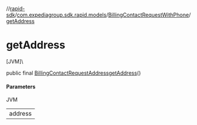 //[rapid-sdk](../../../index.md)/[com.expediagroup.sdk.rapid.models](../index.md)/[BillingContactRequestWithPhone](index.md)/[getAddress](get-address.md)

# getAddress

[JVM]\

public final [BillingContactRequestAddress](../-billing-contact-request-address/index.md)[getAddress](get-address.md)()

#### Parameters

JVM

| |
|---|
| address |
